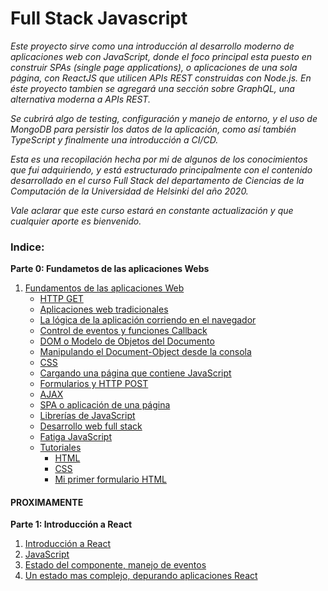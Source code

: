 # Full Stack Javascript

_Este proyecto sirve como una introducción al desarrollo moderno de aplicaciones web con JavaScript, donde el foco principal esta puesto en construir SPAs (single page applications), o aplicaciones de una sola página, con ReactJS que utilicen APIs REST construidas con Node.js. En éste proyecto tambien se agregará una sección sobre GraphQL, una alternativa moderna a APIs REST._

_Se cubrirá algo de testing, configuración y manejo de entorno, y el uso de MongoDB para persistir los datos de la aplicación, como así también TypeScript y finalmente una introducción a CI/CD._

_Esta es una recopilación hecha por mi de algunos de los conocimientos que fui adquiriendo, y está estructurado principalmente con el contenido desarrollado en el curso Full Stack del departamento de Ciencias de la Computación de la Universidad de Helsinki del año 2020._

_Vale aclarar que este curso estará en constante actualización y que cualquier aporte es bienvenido._



### Indice:

**Parte 0: Fundametos de las aplicaciones Webs**
1. [Fundamentos de las aplicaciones Web](https://github.com/szuviria/fullstackspanish/tree/master/part0#-fundamentos-de-las-aplicaciones-web-)
    * [HTTP GET](https://github.com/szuviria/fullstackspanish/tree/master/part0#-http-get-)
    * [Aplicaciones web tradicionales](https://github.com/szuviria/fullstackspanish/tree/master/part0#-aplicaciones-web-tradicionales-)
    * [La lógica de la aplicación corriendo en el navegador](https://github.com/szuviria/fullstackspanish/tree/master/part0#-la-lógica-de-la-aplicación-corriendo-en-el-navegador-)
    * [Control de eventos y funciones Callback](https://github.com/szuviria/fullstackspanish/tree/master/part0#-control-de-eventos-y-funciones-callback-)
    * [DOM o Modelo de Objetos del Documento](https://github.com/szuviria/fullstackspanish/tree/master/part0#-dom-o-modelo-de-objetos-del-documento-)
    * [Manipulando el Document-Object desde la consola](https://github.com/szuviria/fullstackspanish/tree/master/part0#-manipulando-el-document-object-desde-la-consola-)
    * [CSS](https://github.com/szuviria/fullstackspanish/tree/master/part0#-css-)
    * [Cargando una página que contiene JavaScript](https://github.com/szuviria/fullstackspanish/tree/master/part0#-cargando-una-página-que-contiene-javascript)
    * [Formularios y HTTP POST](https://github.com/szuviria/fullstackspanish/tree/master/part0#-formularios-y-http-post-)
    * [AJAX](https://github.com/szuviria/fullstackspanish/tree/master/part0#-ajax-)
    * [SPA o aplicación de una página](https://github.com/szuviria/fullstackspanish/tree/master/part0#-spa-o-aplicación-de-una-página-)
    * [Librerías de JavaScript](https://github.com/szuviria/fullstackspanish/tree/master/part0#-librerías-de-javascript-)
    * [Desarrollo web full stack](https://github.com/szuviria/fullstackspanish/tree/master/part0#-desarrollo-web-full-stack-)
    * [Fatiga JavaScript](https://github.com/szuviria/fullstackspanish/tree/master/part0#-fatiga-javascript-)
    * [Tutoriales](https://github.com/szuviria/fullstackspanish/tree/master/part0#-tutoriales-)
        * [HTML](https://github.com/szuviria/fullstackspanish/tree/master/part0#html)
        * [CSS](https://github.com/szuviria/fullstackspanish/tree/master/part0#css)
        * [Mi primer formulario HTML](https://github.com/szuviria/fullstackspanish/tree/master/part0#mi-primer-formulario-html)

#### PROXIMAMENTE

**Parte 1: Introducción a React**
1. [Introducción a React](https://github.com/szuviria/fullstackspanish/tree/master/part1#-introducción-a-react-)
2. [JavaScript](https://github.com/szuviria/fullstackspanish/tree/master/part1#-javascript-)
3. [Estado del componente, manejo de eventos](https://github.com/szuviria/fullstackspanish/tree/master/part1#-estados-del-componente-manejor-de-eventos-)
4. [Un estado mas complejo, depurando aplicaciones React](https://github.com/szuviria/fullstackspanish/tree/master/part1#-un-estado-mas-complejo-depurando-aplicaciones-react-)